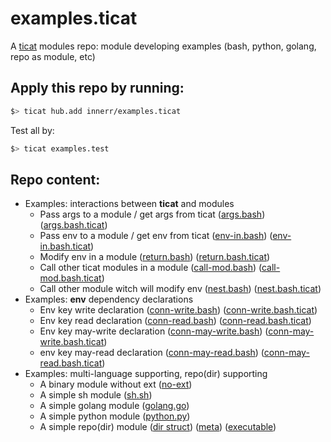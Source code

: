 # examples.ticat
A [ticat](https://github.com/innerr/ticat) modules repo:
module developing examples (bash, python, golang, repo as module, etc)

## Apply this repo by running:
```bash
$> ticat hub.add innerr/examples.ticat
```

Test all by:
```bash
$> ticat examples.test
```

## Repo content:
* Examples: interactions between **ticat** and modules
    - Pass args to a module / get args from ticat ([args.bash](./examples/args.bash)) ([args.bash.ticat](./examples/args.bash.ticat))
    - Pass env to a module / get env from ticat ([env-in.bash](./examples/env-in.bash)) ([env-in.bash.ticat](./examples/env-in.bash.ticat))
    - Modify env in a module ([return.bash](./examples/return.bash)) ([return.bash.ticat](./examples/return.bash.ticat))
    - Call other ticat modules in a module ([call-mod.bash](./examples/call-mod.bash)) ([call-mod.bash.ticat](./examples/call-mod.bash.ticat))
    - Call other module witch will modify env ([nest.bash](./examples/nest.bash)) ([nest.bash.ticat](./examples/nest.bash.ticat))
* Examples: **env** dependency declarations
    - Env key write declaration ([conn-write.bash](./examples/conn-write.bash)) ([conn-write.bash.ticat](./examples/conn-write.bash.ticat))
    - Env key read declaration ([conn-read.bash](./examples/conn-read.bash)) ([conn-read.bash.ticat](./examples/conn-read.bash.ticat))
    - Env key may-write declaration ([conn-may-write.bash](./examples/conn-may-write.bash)) ([conn-may-write.bash.ticat](./examples/conn-may-write.bash.ticat))
    - env key may-read declaration ([conn-may-read.bash](./examples/conn-may-read.bash)) ([conn-may-read.bash.ticat](./examples/conn-may-read.bash.ticat))
* Examples: multi-language supporting, repo(dir) supporting
    - A binary module without ext ([no-ext](./examples/no-ext))
    - A simple sh module ([sh.sh](./examples/sh.sh))
    - A simple golang module ([golang.go](./examples/golang.go))
    - A simple python module ([python.py](./examples/python.py))
    - A simple repo(dir) module ([dir struct](./examples/repository)) ([meta](./examples/repository.ticat)) ([executable](./examples/repository/script/run.sh))
